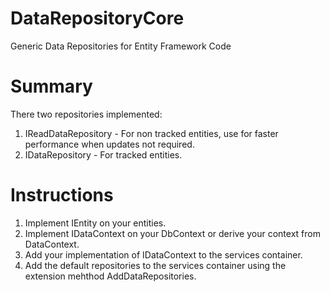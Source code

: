# DataRepositoryCore
Generic Data Repositories for Entity Framework Code

# Summary
There two repositories implemented:
1. IReadDataRepository - For non tracked entities, use for faster performance when updates not required.
1. IDataRepository - For tracked entities.

# Instructions
1. Implement IEntity<TKey> on your entities.
1. Implement IDataContext on your DbContext or derive your context from DataContext.
1. Add your implementation of IDataContext to the services container.
1. Add the default repositories to the services container using the extension mehthod AddDataRepositories.
